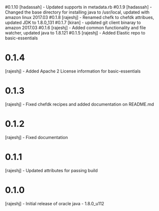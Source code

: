 #0.1.10
[hadassah] - Updated supports in metadata.rb
#0.1.9
[hadassah] - Changed the base directory for installing java to /usr/local, updated with amazon linux 2017.03
#0.1.8
[rajeshj] - Renamed chefk to chefdk attribues, updated JDK to 1.8.0_131
#0.1.7
[kiran] - updated git client binaray to amazon 2017.03
#0.1.6
[rajeshj] - Added common functionality and file watcher, updated java to 1.8.121
#0.1.5
[rajeshj] - Added Elastic repo to basic-essentials
# 0.1.4
[rajeshj] - Added Apache 2 License information for basic-essentials
# 0.1.3
[rajeshj] - Fixed chefdk recipes and added documentation on README.md
# 0.1.2
[rajeshj] - Fixed documentation
# 0.1.1
[rajeshj] - Updated attributes for passing build
# 0.1.0
[rajeshj] - Initial release of oracle java - 1.8.0_u112
